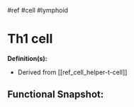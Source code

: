 #ref #cell #lymphoid

# Th1 cell

**Definition(s):**
- Derived from [[ref_cell_helper-t-cell]]

**Functional Snapshot:**
- 